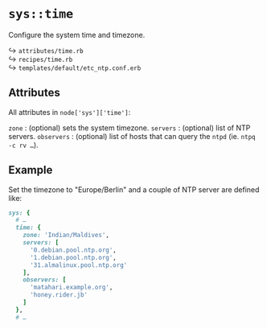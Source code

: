 # `sys::time`

Configure the system time and timezone.

↪ `attributes/time.rb`  
↪ `recipes/time.rb`  
↪ `templates/default/etc_ntp.conf.erb`  

## Attributes

All attributes in `node['sys']['time']`:

`zone`
: (optional) sets the system timezone.
`servers`
: (optional) list of NTP servers.
`observers`
: (optional) list of hosts that can query the `ntpd` (ie. `ntpq -c rv …`).

## Example

Set the timezone to "Europe/Berlin" and a couple of NTP server are defined like:

```ruby
sys: {
  # …
  time: {
    zone: 'Indian/Maldives',
    servers: [
      '0.debian.pool.ntp.org',
      '1.debian.pool.ntp.org',
      '31.almalinux.pool.ntp.org'
    ],
    observers: [
      'matahari.example.org',
      'honey.rider.jb'
    ]
  },
  # …
```
